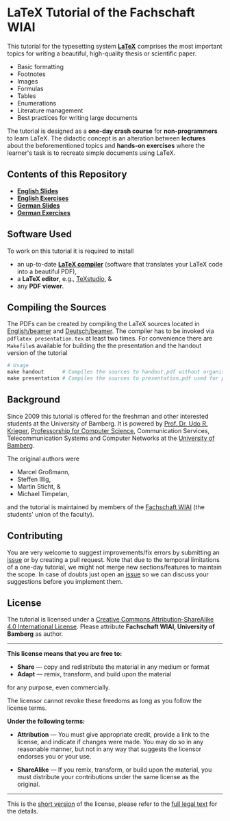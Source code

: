# LaTeX Tutorial of the Fachschaft WIAI

This tutorial for the typesetting system [**LaTeX**](https://www.latex-project.org) comprises the most important topics for writing a beautiful, high-quality thesis or scientific paper.

* Basic formatting
* Footnotes
* Images
* Formulas
* Tables
* Enumerations
* Literature management
* Best practices for writing large documents 

The tutorial is designed as a **one-day crash course** for **non-programmers** to learn LaTeX.
The didactic concept is an alteration between **lectures** about the beforementioned topics and **hands-on exercises** where the learner's task is to recreate simple documents using LaTeX. 


## Contents of this Repository

* [**English Slides**](English/beamer)
* [**English Exercises**](English/tasks)
* [**German Slides**](Deutsch/beamer)
* [**German Exercises**](Deutsch/aufgaben)


## Software Used

To work on this tutorial it is required to install
* an up-to-date [**LaTeX compiler**](https://www.latex-project.org/get) (software that translates your LaTeX code into a beautiful PDF),
* a **LaTeX editor**, e.g., [TeXstudio](http://www.texstudio.org), &
* any **PDF viewer**.

## Compiling the Sources

The PDFs can be created by compiling the LaTeX sources located in [English/beamer](English/beamer) and [Deutsch/beamer](Deutsch/beamer).
The compiler has to be invoked via `pdflatex presentation.tex` at least two times.
For convenience there are `Makefile`s available for building the the presentation and the handout version of the tutorial
```Makefile
# Usage
make handout      # Compiles the sources to handout.pdf without organisational slides
make presentation # Compiles the sources to presentation.pdf used for presentation

```


## Background

Since 2009 this tutorial is offered for the freshman and other interested students at the University of Bamberg.
It is powered by [Prof. Dr. Udo R. Krieger](https://www.uni-bamberg.de/ktr/mitarbeiter/krieger), [Professorship for Computer Science](https://www.uni-bamberg.de/ktr), Communication Services, Telecommunication Systems and Computer Networks at the [University of Bamberg](https://www.uni-bamberg.de).

The original authors were

* Marcel Großmann,
* Steffen Illig,
* Martin Sticht, &
* Michael Timpelan,

and the tutorial is maintained by members of the [Fachschaft WIAI](https://wiai.de) (the students' union of the faculty).


## Contributing

You are very welcome to suggest improvements/fix errors by submitting an [issue](https://github.com/fs-wiai/LaTeX-Tutorial/issues) or by creating a pull request. Note that due to the temporal limitations of a one-day tutorial, we might not merge new sections/features to maintain the scope. In case of doubts just open an [issue](https://github.com/fs-wiai/LaTeX-Tutorial/issues) so we can discuss your suggestions before you implement them.


## License

The tutorial is licensed under a [Creative Commons Attribution-ShareAlike 4.0 International License](https://creativecommons.org/licenses/by-sa/4.0/). Please attribute **Fachschaft WIAI, University of Bamberg** as author.

---
**This license means that you are free to:**

* **Share** — copy and redistribute the material in any medium or format
* **Adapt** — remix, transform, and build upon the material

for any purpose, even commercially.

The licensor cannot revoke these freedoms as long as you follow the license terms.

**Under the following terms:**

* **Attribution** — You must give appropriate credit, provide a link to the license, and indicate if changes were made. You may do so in any reasonable manner, but not in any way that suggests the licensor endorses you or your use.

* **ShareAlike** — If you remix, transform, or build upon the material, you must distribute your contributions under the same license as the original.
---

This is the [short version](https://creativecommons.org/licenses/by-sa/4.0/) of the license, please refer to the [full legal text](https://creativecommons.org/licenses/by-sa/4.0/legalcode) for the details.

